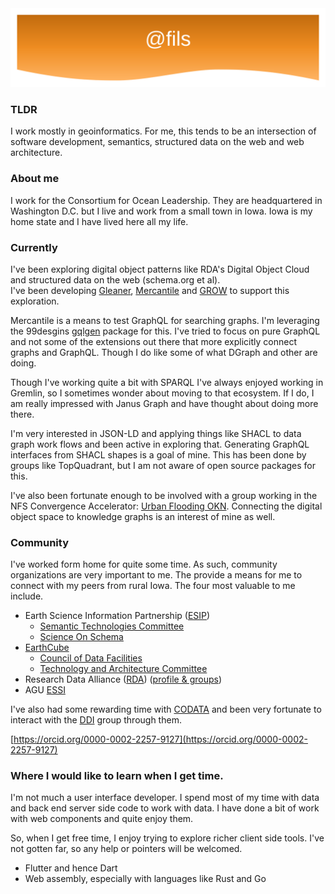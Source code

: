 <img src="https://raw.githubusercontent.com/fils/fils/master/images/banner.svg" alt="Banner image">


### TLDR

I work mostly in geoinformatics.  For me, this tends to be an  intersection of 
software development, semantics, structured data on the web and web architecture. 

### About me

I work for the Consortium for Ocean Leadership.  They are headquartered in 
Washington D.C. but I live and work from a small town in Iowa.   Iowa is my 
home state and I have lived here all my life.  

### Currently

I've been exploring digital object patterns like 
RDA's Digital Object Cloud and structured data on the web (schema.org et al).   
I've been developing [Gleaner](https://gleaner.io/), [Mercantile](https://github.com/earthcubearchitecture-project418/mercantile) 
and [GROW](https://github.com/fils/goobjectweb) to support this exploration.  

Mercantile is a means to test  GraphQL for searching graphs.  I'm leveraging the 
99desgins [gqlgen](https://github.com/99designs/gqlgen) package for this. 
I've tried to focus on pure GraphQL and not some of the extensions out there that 
more explicitly connect graphs and GraphQL.   Though I do like some of what DGraph
and other are doing.  

Though I've working quite a bit with SPARQL I've always enjoyed working in Gremlin, 
so I sometimes wonder about moving to that ecosystem.   If I do, I am really 
impressed with Janus Graph and have thought about doing more there.  

I'm very interested in JSON-LD and applying things like SHACL to data graph work 
flows and been active in exploring that.   Generating GraphQL interfaces from SHACL 
shapes is a goal of mine.  This has been done by groups like TopQuadrant, but I am not
aware of open source packages for this.  

I've also been fortunate enough to be involved with a group working in 
the NFS Convergence Accelerator:
[Urban Flooding OKN](https://www.nsf.gov/od/oia/convergence-accelerator/Award%20Listings/track-a.jsp).  Connecting the digital object space to knowledge graphs is an 
interest of mine as well.  

### Community

I've worked form home for quite some time.   As such, community organizations are
very important to me. The provide a means for me to connect with my peers from 
rural Iowa.  The four most valuable to me include.

* Earth Science Information Partnership ([ESIP](https://www.esipfed.org/))
    * [Semantic Technologies Committee](http://wiki.esipfed.org/index.php/Semantic_Technologies)
    * [Science On Schema](https://github.com/ESIPFed/science-on-schema.org)
* [EarthCube](https://www.earthcube.org/)
    * [Council of Data Facilities](https://www.earthcube.org/group/council-data-facilities)
    * [Technology and Architecture Committee](https://www.earthcube.org/group/technology-architecture-committee)
* Research Data Alliance ([RDA](https://www.rd-alliance.org/)) ([profile & groups](https://www.rd-alliance.org/users/fils))
* AGU [ESSI](https://connect.agu.org/essi/home)

I've also had some rewarding time with [CODATA](https://codata.org/) and been very fortunate to interact with the 
[DDI](https://ddialliance.org/) group through them.  

[https://orcid.org/0000-0002-2257-9127](https://orcid.org/0000-0002-2257-9127)

### Where I would like to learn when I get time.

I'm not much a user interface developer.   I spend most of my time with data and 
back end server side code to work with data.  I have done a bit of work with 
web components and quite enjoy them.  

So, when I get free time, I enjoy trying
to explore richer client side tools.   I've not gotten far, so any help or pointers will
be welcomed. 

* Flutter and hence Dart
* Web assembly, especially with languages like Rust and Go

